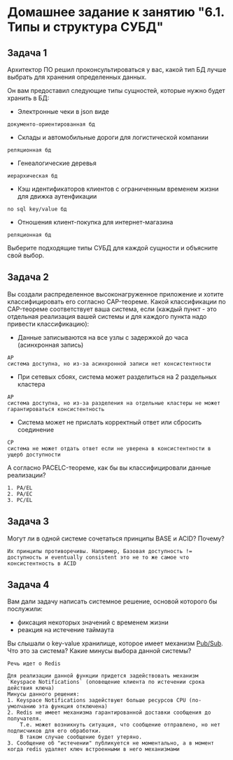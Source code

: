 # Домашнее задание к занятию "6.1. Типы и структура СУБД"

## Задача 1

Архитектор ПО решил проконсультироваться у вас, какой тип БД
лучше выбрать для хранения определенных данных.

Он вам предоставил следующие типы сущностей, которые нужно будет хранить в БД:

- Электронные чеки в json виде
```text
документо-ориентированная бд
```
- Склады и автомобильные дороги для логистической компании
```text
реляционная бд
```
- Генеалогические деревья
```text
иерархическая бд
```
- Кэш идентификаторов клиентов с ограниченным временем жизни для движка аутенфикации
```text
no sql key/value бд
```
- Отношения клиент-покупка для интернет-магазина
```text
реляционная бд
```

Выберите подходящие типы СУБД для каждой сущности и объясните свой выбор.

## Задача 2

Вы создали распределенное высоконагруженное приложение и хотите классифицировать его согласно
CAP-теореме. Какой классификации по CAP-теореме соответствует ваша система, если
(каждый пункт - это отдельная реализация вашей системы и для каждого пункта надо привести классификацию):

- Данные записываются на все узлы с задержкой до часа (асинхронная запись)
```text
AP
система доступна, но из-за асинхронной записи нет консистентности
```
- При сетевых сбоях, система может разделиться на 2 раздельных кластера
```text
AP
система доступна, но из-за разделения на отдельные кластеры не может гарантироваться консистентность
```
- Система может не прислать корректный ответ или сбросить соединение
```text
CP
система не может отдать ответ если не уверена в консистентности в ущерб доступности
```

А согласно PACELC-теореме, как бы вы классифицировали данные реализации?
```text
1. PA/EL
2. PA/EC
3. PC/EL
```

## Задача 3

Могут ли в одной системе сочетаться принципы BASE и ACID? Почему?
```text
Их принципы противоречивы. Например, Базовая доступность != доступность и eventually consistent это не то же самое что консистентность в ACID
```

## Задача 4

Вам дали задачу написать системное решение, основой которого бы послужили:

- фиксация некоторых значений с временем жизни
- реакция на истечение таймаута

Вы слышали о key-value хранилище, которое имеет механизм [Pub/Sub](https://habr.com/ru/post/278237/).
Что это за система? Какие минусы выбора данной системы?

```text
Речь идет о Redis

Для реализации данной функции придется задействовать механизм `Keyspace Notifications` (оповещение клиента по истечении срока действия ключа)
Минусы данного решения:
1. Keyspace Notifications задействуют больше ресурсов CPU (по-умолчанию эта функция отключена) 
2. Redis не имеет механизма гарантированной доставки сообщения до получателя. 
    Т.е. может возникнуть ситуация, что сообщение отправлено, но нет подписчиков для его обработки. 
    В таком случае сообщение будет утеряно.
3. Сообщение об "истечении" публикуется не моментально, а в момент когда redis удаляет ключ встроенными в него механизмами 
```